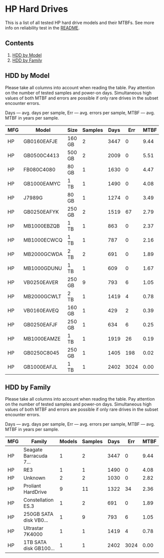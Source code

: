 HP Hard Drives
==============

This is a list of all tested HP hard drive models and their MTBFs. See more
info on reliability test in the [README](https://github.com/linuxhw/SMART).

Contents
--------

1. [ HDD by Model  ](#hdd-by-model)
2. [ HDD by Family ](#hdd-by-family)

HDD by Model
------------

Please take all columns into account when reading the table. Pay attention on the
number of tested samples and power-on days. Simultaneous high values of both MTBF
and errors are possible if only rare drives in the subset encounter errors.

Days   — avg. days per sample,
Err    — avg. errors per sample,
MTBF   — avg. MTBF in years per sample.

| MFG       | Model              | Size   | Samples | Days  | Err   | MTBF   |
|-----------|--------------------|--------|---------|-------|-------|--------|
| HP        | GB0160EAFJE        | 160 GB | 2       | 3447  | 0     | 9.44   |
| HP        | GB0500C4413        | 500 GB | 2       | 2009  | 0     | 5.51   |
| HP        | FB080C4080         | 80 GB  | 1       | 1630  | 0     | 4.47   |
| HP        | GB1000EAMYC        | 1 TB   | 1       | 1490  | 0     | 4.08   |
| HP        | J7989G             | 80 GB  | 1       | 1274  | 0     | 3.49   |
| HP        | GB0250EAFYK        | 250 GB | 2       | 1519  | 67    | 2.79   |
| HP        | MB1000EBZQB        | 1 TB   | 1       | 863   | 0     | 2.37   |
| HP        | MB1000ECWCQ        | 1 TB   | 1       | 787   | 0     | 2.16   |
| HP        | MB2000GCWDA        | 2 TB   | 2       | 691   | 0     | 1.89   |
| HP        | MB1000GDUNU        | 1 TB   | 1       | 609   | 0     | 1.67   |
| HP        | VB0250EAVER        | 250 GB | 9       | 793   | 6     | 1.05   |
| HP        | MB2000GCWLT        | 2 TB   | 1       | 1419  | 4     | 0.78   |
| HP        | VB0160EAVEQ        | 160 GB | 1       | 429   | 2     | 0.39   |
| HP        | GB0250EAFJF        | 250 GB | 1       | 634   | 6     | 0.25   |
| HP        | MB1000EAMZE        | 1 TB   | 1       | 1919  | 26    | 0.19   |
| HP        | GB0250C8045        | 250 GB | 1       | 1405  | 198   | 0.02   |
| HP        | GB1000EAFJL        | 1 TB   | 1       | 2402  | 3024  | 0.00   |

HDD by Family
-------------

Please take all columns into account when reading the table. Pay attention on the
number of tested samples and power-on days. Simultaneous high values of both MTBF
and errors are possible if only rare drives in the subset encounter errors.

Days   — avg. days per sample,
Err    — avg. errors per sample,
MTBF   — avg. MTBF in years per sample.

| MFG       | Family                 | Models | Samples | Days  | Err   | MTBF   |
|-----------|------------------------|--------|---------|-------|-------|--------|
| HP        | Seagate Barracuda 7... | 1      | 2       | 3447  | 0     | 9.44   |
| HP        | RE3                    | 1      | 1       | 1490  | 0     | 4.08   |
| HP        | Unknown                | 2      | 2       | 1030  | 0     | 2.82   |
| HP        | Proliant HardDrive     | 9      | 11      | 1322  | 34    | 2.36   |
| HP        | Constellation ES.3     | 1      | 2       | 691   | 0     | 1.89   |
| HP        | 250GB SATA disk VB0... | 1      | 9       | 793   | 6     | 1.05   |
| HP        | Ultrastar 7K4000       | 1      | 1       | 1419  | 4     | 0.78   |
| HP        | 1TB SATA disk GB100... | 1      | 1       | 2402  | 3024  | 0.00   |
